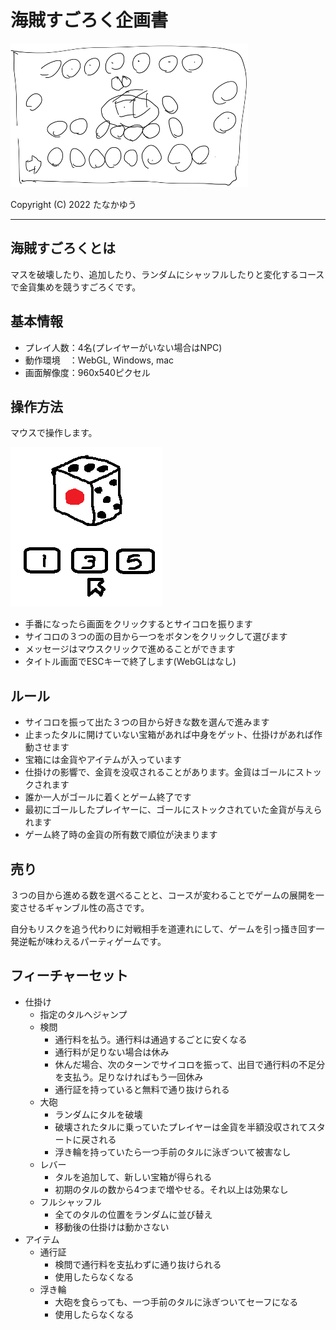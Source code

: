 # 海賊すごろく企画書

![海賊すごろく画面イメージ](../images/thumbs.png)

Copyright (C) 2022 たなかゆう

---

## 海賊すごろくとは
マスを破壊したり、追加したり、ランダムにシャッフルしたりと変化するコースで金貨集めを競うすごろくです。

## 基本情報
- プレイ人数：4名(プレイヤーがいない場合はNPC)
- 動作環境　：WebGL, Windows, mac
- 画面解像度：960x540ピクセル

## 操作方法
マウスで操作します。

![操作手順](../images/dice_select.png)

- 手番になったら画面をクリックするとサイコロを振ります
- サイコロの３つの面の目から一つをボタンをクリックして選びます
- メッセージはマウスクリックで進めることができます
- タイトル画面でESCキーで終了します(WebGLはなし)

## ルール
- サイコロを振って出た３つの目から好きな数を選んで進みます
- 止まったタルに開けていない宝箱があれば中身をゲット、仕掛けがあれば作動させます
- 宝箱には金貨やアイテムが入っています
- 仕掛けの影響で、金貨を没収されることがあります。金貨はゴールにストックされます
- 誰か一人がゴールに着くとゲーム終了です
- 最初にゴールしたプレイヤーに、ゴールにストックされていた金貨が与えられます
- ゲーム終了時の金貨の所有数で順位が決まります

## 売り
３つの目から進める数を選べることと、コースが変わることでゲームの展開を一変させるギャンブル性の高さです。

自分もリスクを追う代わりに対戦相手を道連れにして、ゲームを引っ掻き回す一発逆転が味わえるパーティゲームです。

## フィーチャーセット

- 仕掛け
  - 指定のタルへジャンプ
  - 検問
    - 通行料を払う。通行料は通過するごとに安くなる
    - 通行料が足りない場合は休み
    - 休んだ場合、次のターンでサイコロを振って、出目で通行料の不足分を支払う。足りなければもう一回休み
    - 通行証を持っていると無料で通り抜けられる
  - 大砲
    - ランダムにタルを破壊
    - 破壊されたタルに乗っていたプレイヤーは金貨を半額没収されてスタートに戻される
    - 浮き輪を持っていたら一つ手前のタルに泳ぎついて被害なし
  - レバー
    - タルを追加して、新しい宝箱が得られる
    - 初期のタルの数から4つまで増やせる。それ以上は効果なし
  - フルシャッフル
    - 全てのタルの位置をランダムに並び替え
    - 移動後の仕掛けは動かさない
- アイテム
  - 通行証
    - 検問で通行料を支払わずに通り抜けられる
    - 使用したらなくなる
  - 浮き輪
    - 大砲を食らっても、一つ手前のタルに泳ぎついてセーフになる
    - 使用したらなくなる
